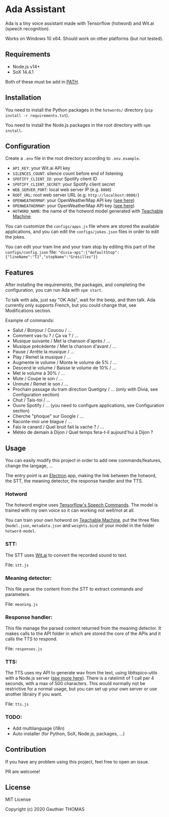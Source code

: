 # Ada Assistant

Ada is a tiny voice assistant made with Tensorflow (hotword) and Wit.ai (speech recognition).

Works on Windows 10 x64. Should work on other platforms (but not tested).

## Requirements

- Node.js v14+
- SoX 14.4.1

Both of these must be add in [PATH](https://en.wikipedia.org/wiki/PATH_(variable)).

## Installation

You need to install the Python packages in the `hotwords/` directory (`pip install -r requirements.txt`).

You need to install the Node.js packages in the root directory with `npm install`.

## Configuration

Create a `.env` file in the root directory according to `.env.example`.
- `API_KEY`: your Wit.ai API key
- `SILENCES_COUNT`: silence count before end of listening
- `SPOTIFY_CLIENT_ID`: your Spotify client ID
- `SPOTIFY_CLIENT_SECRET`: your Spotify client secret
- `WEB_SERVER_PORT`: local web server IP (e.g. `8080`)
- `ROOT_URL`: root web server URL (e.g. `http://localhost:8080/`)
- `OPENWEATHERMAP`: your OpenWeatherMap API key ([see here](https://openweathermap.org/))
- `OPENWEATHERMAP`: your OpenWeatherMap API key ([see here](https://openweathermap.org/))
- `HOTWORD_NAME`: the name of the hotword model generated with [Teachable Machine](https://teachablemachine.withgoogle.com/train/audio)

You can customize the `configs/apps.js` file where are stored the available applications, and you can edit the `configs/jokes.json` files in order to edit the jokes.

You can edit your tram line and your tram stop by editing this part of the `configs/config.json` file: `"divia-api":{"defaultStop":{"lineName":"T1","stopName":"Grésilles"}}`

## Features

After installing the requirements, the packages, and completing the configuration, you can run Ada with `npm start`.

To talk with ada, just say "OK Ada", wait for the beep, and then talk. Ada currently only supports French, but you could change that, see Modifications section.

Example of commands:
- Salut / Bonjour / Coucou / ...
- Comment vas-tu ? / Ça va ? / ...
- Musique suivante / Met la chanson d'après / ...
- Musique précédente / Met la chanson d'avant / ...
- Pause / Arrête la musique / ...
- Play / Remet la musique / ...
- Augmente le volume / Monte le volume de 5% / ...
- Descend le volume / Baisse le volume de 10% / ...
- Met le volume à 30% / ...
- Mute / Coupe le son / ...
- Unmute / Remet le son / ...
- Prochain passage du tram direction Quetigny / ... (only with Divia, see Configuration section)
- Chut / Tais-toi / ...
- Ouvre Spotify / ... (you need to configure applications, see Configuration section)
- Cherche "phoque" sur Google / ...
- Raconte-moi une blague / ...
- Fais le canard / Quel bruit fait la vache ? / ...
- Météo de demain à Dijon / Quel temps fera-t-il aujourd'hui à Dijon ?

## Usage

You can easily modify this project in order to add new commands/features, change the langage, ...

The entry point is an [Electron](https://www.electronjs.org/) app, making the link between the hotword, the STT, the meaning detector, the response handler and the TTS.

### Hotword

The hotword engine uses [Tensorflow's Speech Commands](https://github.com/tensorflow/tfjs-models/tree/master/speech-commands). The model is trained with my own voice so it can working not well/not at all.

You can train your own hotword on [Teachable Machine](https://teachablemachine.withgoogle.com/train/audio), put the three files (`model.json`, `metadata.json` and `weights.bin`) of your model in the folder `hotword-model`.

### STT:

The STT uses [Wit.ai](https://wit.ai/) to convert the recorded sound to text.

File: `stt.js`

### Meaning detector:

This file parse the content from the STT to extract commands and parameters.

File: `meaning.js`

### Response handler:

This file manage the parsed content returned from the meaning detector. It makes calls to the API folder in which are stored the core of the APIs and it calls the TTS to respond.

File: `responses.js`

### TTS:

The TTS uses my API to generate wav from the text, using libttspico-utils with a Node.js server ([see more here](https://github.com/gauthier-th/node-ttspico-server)). There is a ratelimit of 1 call per 4 seconds, with a max of 500 characters. This would normally not be restrictive for a normal usage, but you can set up your own server or use another librairy if you want.

File: `tts.js`

### TODO:

- Add multilanguage (i18n)
- Auto installer (for Python, SoX, Node.js, packages, ...)

## Contribution

If you have any problem using this project, feel free to open an issue.

PR are welcome!

## License

MIT License

Copyright (c) 2020 Gauthier THOMAS